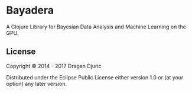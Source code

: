 # Bayadera

A Clojure Library for Bayesian Data Analysis and Machine Learning on the GPU.

## License

Copyright © 2014 - 2017 Dragan Djuric

Distributed under the Eclipse Public License either version 1.0 or (at your option) any later version.

